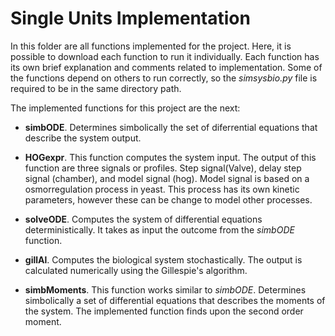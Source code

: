 # Single Units Implementation

In this folder are all functions implemented for the project. Here, it is possible to download each function to run it individually. Each function has its own brief explanation and comments related to implementation. 
Some of the functions depend on others to run correctly, so the *simsysbio.py* file is required to be in the same directory path. 

The implemented functions for this project are the next:
- **simbODE**. Determines simbolically the set of diferrential equations that describe the system output.

- **HOGexpr**. This function computes the system input. The output of this function are three signals or profiles. Step signal(Valve), delay step signal (chamber), and model signal (hog). Model signal is based on a osmorregulation process in yeast. This process has its own kinetic parameters, however these can be change to model other processes.

- **solveODE**. Computes the system of differential equations deterministically. It takes as input the outcome from the *simbODE* function.

- **gillAl**. Computes the biological system stochastically. The output is calculated numerically using the Gillespie's algorithm. 

- **simbMoments**. This function works similar to *simbODE*. Determines simbolically a set of differential equations that describes the moments of the system. The implemented function finds upon the second order moment.
